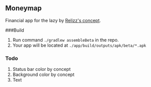 ## Moneymap

Financial app for the lazy by [Relizz's concept](https://www.figma.com/file/FjvhOfJJbaFBtRYMcJVnHm/%D0%94%D0%B5%D0%BD%D1%8C%D0%B3%D0%BE%D0%BF%D0%BB%D0%B0%D0%BD?node-id=0%3A1). 

###Build

1. Run command `./gradlew assembleBeta` in the repo.
1. Your app will be located at `./app/build/outputs/apk/beta/*.apk`

### Todo
1. Status bar color by concept
1. Background color by concept
1. Text
